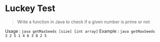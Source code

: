 Luckey Test
===========

> Write a function in Java to check if a given number is prime or not

Usage : ```java getMaxSeeds [size] [int array]``` 
Example : ```java getMaxSeeds 3 2 5 1 4 6 3 8 2 5``` 

